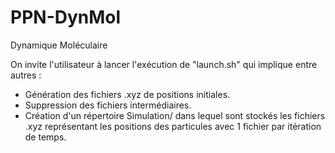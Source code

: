 # PPN-DynMol
Dynamique Moléculaire

On invite l'utilisateur à lancer l'exécution de "launch.sh" qui implique entre autres :
- Génération des fichiers .xyz de positions initiales.
- Suppression des fichiers intermédiaires.
- Création d'un répertoire Simulation/ dans lequel sont stockés les fichiers .xyz représentant les positions des particules avec 1 fichier par itération de temps.
